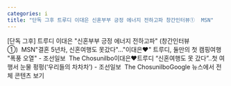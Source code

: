 ```yaml
---
categories: i
title: "단독 그후 트루디 이대은 신혼부부 긍정 에너지 전하고파 창간인터뷰①  MSN"
---
```

[단독 그후] 트루디 이대은 "신혼부부 긍정 에너지 전하고파" (창간인터뷰①)&nbsp;&nbsp;MSN"결혼 5년차, 신혼여행도 못갔다"…"이대은♥" 트루디, 둘만의 첫 캠핑여행 "폭풍 오열" - 조선일보&nbsp;&nbsp;The Chosunilbo이대은♥트루디 “신혼여행도 못 갔다”..첫 여행서 눈물 펑펑(‘우리들의 차차차’) - 조선일보&nbsp;&nbsp;The ChosunilboGoogle 뉴스에서 전체 콘텐츠 보기